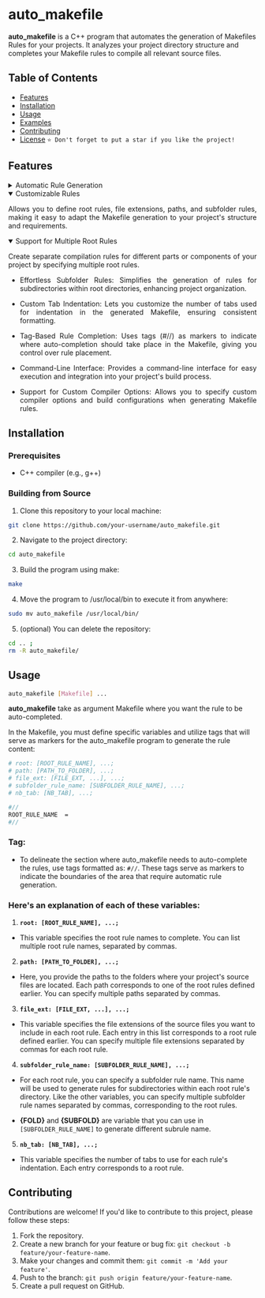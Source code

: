 # auto_makefile

**auto_makefile** is a C++ program that automates the generation of Makefiles Rules for your projects. It analyzes your project directory structure and completes your Makefile rules to compile all relevant source files.

## Table of Contents
- [Features](#features)
- [Installation](#installation)
- [Usage](#usage)
- [Examples](#examples)
- [Contributing](#contributing)
- [License](#license)
`⭐ Don't forget to put a star if you like the project!`

## Features

<details close>
  <summary>Automatic Rule Generation</summary>
  <p align="justify">Auto-generates Makefile rules for compiling source files, saving you time and effort in manual Makefile creation.</p>
</details>
<details open>
  <summary>Customizable Rules</summary>
  <p align="justify">Allows you to define root rules, file extensions, paths, and subfolder rules, making it easy to adapt the Makefile generation to your project's structure and requirements.</p>
</details>
<details open>
  <summary>Support for Multiple Root Rules</summary>
  <p align="justify">Create separate compilation rules for different parts or components of your project by specifying multiple root rules.</p>
</details>


- <p align="justify">Effortless Subfolder Rules: Simplifies the generation of rules for subdirectories within root directories, enhancing project organization.</p>
- <p align="justify">Custom Tab Indentation: Lets you customize the number of tabs used for indentation in the generated Makefile, ensuring consistent formatting.</p>
- <p align="justify">Tag-Based Rule Completion: Uses tags (#//) as markers to indicate where auto-completion should take place in the Makefile, giving you control over rule placement.</p>
- <p align="justify">Command-Line Interface: Provides a command-line interface for easy execution and integration into your project's build process.</p>
- <p align="justify">Support for Custom Compiler Options: Allows you to specify custom compiler options and build configurations when generating Makefile rules.</p>

## Installation

### Prerequisites

- C++ compiler (e.g., g++)

### Building from Source

1. Clone this repository to your local machine:
```bash
git clone https://github.com/your-username/auto_makefile.git
```

2. Navigate to the project directory:
```bash
cd auto_makefile
```
3. Build the program using make:
```bash
make
```

4. Move the program to /usr/local/bin to execute it from anywhere:
```bash
sudo mv auto_makefile /usr/local/bin/
```

5. (optional) You can delete the repository:
```bash
cd .. ;
rm -R auto_makefile/
```
## Usage
```bash
auto_makefile [Makefile] ...
```
**auto_makefile** take as argument Makefile where you want the rule to be auto-completed.

In the Makefile, you must define specific variables and utilize tags that will serve as markers for the auto_makefile program to generate the rule content:
```bash
# root: [ROOT_RULE_NAME], ...;
# path: [PATH_TO_FOLDER], ...;
# file_ext: [FILE_EXT, ...], ...;
# subfolder_rule_name: [SUBFOLDER_RULE_NAME], ...;
# nb_tab: [NB_TAB], ...;

#//
ROOT_RULE_NAME  =
#//
```
### Tag:

- To delineate the section where auto_makefile needs to auto-complete the rules, use tags formatted as: `#//`. These tags serve as markers to indicate the boundaries of the area that require automatic rule generation.

### Here's an explanation of each of these variables:

1. **`root: [ROOT_RULE_NAME], ...;`**

- This variable specifies the root rule names to complete. You can list multiple root rule names, separated by commas.

2. **`path: [PATH_TO_FOLDER], ...;`**

- Here, you provide the paths to the folders where your project's source files are located. Each path corresponds to one of the root rules defined earlier. You can specify multiple paths separated by commas.

3. **`file_ext: [FILE_EXT, ...], ...;`**

- This variable specifies the file extensions of the source files you want to include in each root rule. Each entry in this list corresponds to a root rule defined earlier. You can specify multiple file extensions separated by commas for each root rule.

4. **`subfolder_rule_name: [SUBFOLDER_RULE_NAME], ...;`**

- For each root rule, you can specify a subfolder rule name. This name will be used to generate rules for subdirectories within each root rule's directory. Like the other variables, you can specify multiple subfolder rule names separated by commas, corresponding to the root rules.

- **{FOLD}** and **{SUBFOLD}** are variable that you can use in `[SUBFOLDER_RULE_NAME]` to generate different subrule name.

5. **`nb_tab: [NB_TAB], ...;`**

- This variable specifies the number of tabs to use for each rule's indentation. Each entry corresponds to a root rule.

## Contributing
Contributions are welcome! If you'd like to contribute to this project, please follow these steps:

1. Fork the repository.
2. Create a new branch for your feature or bug fix: `git checkout -b feature/your-feature-name`.
3. Make your changes and commit them: `git commit -m 'Add your feature'`.
4. Push to the branch: `git push origin feature/your-feature-name`.
5. Create a pull request on GitHub.

